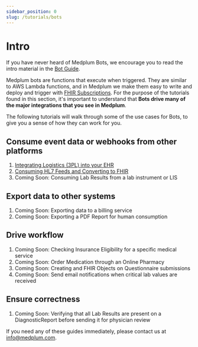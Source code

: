 ```yaml
---
sidebar_position: 0
slug: /tutorials/bots
---
```


# Intro

If you have never heard of Medplum Bots, we encourage you to read the intro material in the [Bot Guide](https://docs.medplum.com/app/bots).

Medplum bots are functions that execute when triggered. They are similar to AWS Lambda functions, and in Medplum we make them easy to write and deploy and trigger with [FHIR Subscriptions](https://docs.medplum.com/tutorials/api-basics/publish-and-subscribe). For the purpose of the tutorials found in this section, it's important to understand that **Bots drive many of the major integrations that you see in Medplum**.

The following tutorials will walk through some of the use cases for Bots, to give you a sense of how they can work for you.

## Consume event data or webhooks from other platforms

1. [Integrating Logistics (3PL) into your EHR](https://docs.medplum.com/tutorials/bots/logistics-into-ehr)
2. [Consuming HL7 Feeds and Converting to FHIR](https://docs.medplum.com/tutorials/bots/hl7-into-fhir)
3. Coming Soon: Consuming Lab Results from a lab instrument or LIS

## Export data to other systems

1. Coming Soon: Exporting data to a billing service
2. Coming Soon: Exporting a PDF Report for human consumption

## Drive workflow

1. Coming Soon: Checking Insurance Eligibility for a specific medical service
2. Coming Soon: Order Medication through an Online Pharmacy
3. Coming Soon: Creating and FHIR Objects on Questionnaire submissions
4. Coming Soon: Send email notifications when critical lab values are received

## Ensure correctness

1. Coming Soon: Verifying that all Lab Results are present on a DiagnosticReport before sending it for physician review

If you need any of these guides immediately, please contact us at info@medplum.com.
